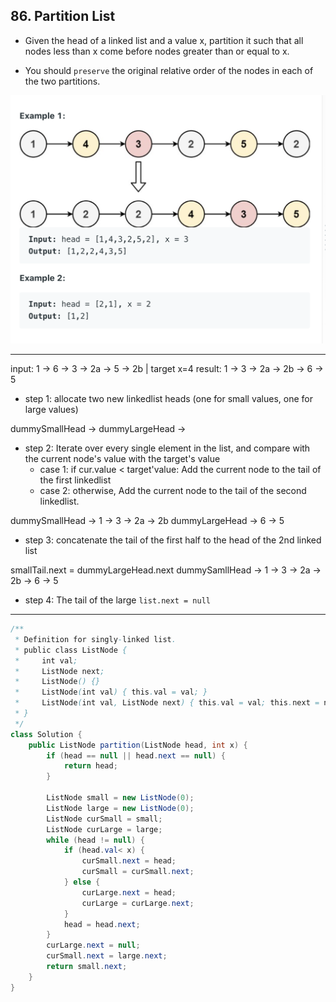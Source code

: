 ## 86. Partition List

- Given the head of a linked list and a value x, partition it such that all nodes less than x 
  come before nodes greater than or equal to x.

- You should `preserve` the original relative order of the nodes in each of the two partitions.

![](img/2021-06-11-16-26-51.png)

---

input: 1 -> 6 -> 3 -> 2a -> 5 -> 2b | target x=4
result: 1 -> 3 -> 2a -> 2b -> 6 -> 5

- step 1: allocate two new linkedlist heads (one for small values, one for large values)

dummySmallHead ->
dummyLargeHead -> 

- step 2: Iterate over every single element in the list, and compare with the current node's
  value with the target's value
  - case 1: if cur.value < target'value: Add the current node to the tail of the first
    linkedlist
  - case 2: otherwise, Add the current node to the tail of the second linkedlist.

dummySmallHead -> 1 -> 3 -> 2a -> 2b
dummyLargeHead -> 6 -> 5

- step 3: concatenate the tail of the first half to the head of the 2nd linked list

smallTail.next = dummyLargeHead.next
dummySamllHead -> 1 -> 3 -> 2a -> 2b -> 6 -> 5

- step 4: The tail of the large `list.next = null`

---

```java
/**
 * Definition for singly-linked list.
 * public class ListNode {
 *     int val;
 *     ListNode next;
 *     ListNode() {}
 *     ListNode(int val) { this.val = val; }
 *     ListNode(int val, ListNode next) { this.val = val; this.next = next; }
 * }
 */
class Solution {
    public ListNode partition(ListNode head, int x) {
        if (head == null || head.next == null) {
            return head;
        }
        
        ListNode small = new ListNode(0);
        ListNode large = new ListNode(0);
        ListNode curSmall = small;
        ListNode curLarge = large;
        while (head != null) {
            if (head.val< x) {
                curSmall.next = head;
                curSmall = curSmall.next;
            } else {
                curLarge.next = head;
                curLarge = curLarge.next;
            }
            head = head.next;
        }
        curLarge.next = null;
        curSmall.next = large.next;
        return small.next;
    }
}
```